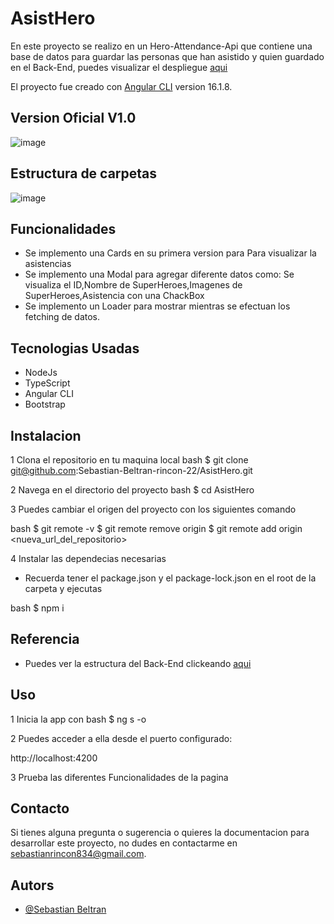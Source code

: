 # AsistHero

En este proyecto se realizo en un Hero-Attendance-Api que contiene una base de datos para guardar las personas que han asistido y quien guardado en el Back-End, puedes visualizar el despliegue 
<a href="https://hero-attendance-angular.vercel.app/">aqui</a>

El proyecto fue creado con [Angular CLI](https://github.com/angular/angular-cli) version 16.1.8. 


## Version Oficial V1.0
![image](https://github.com/Sebastian-Beltran-rincon-22/AsistHero/assets/132385582/7b5ff2b6-f0e1-4a00-b386-99eecf66e287)

## Estructura de carpetas 
![image](https://github.com/Sebastian-Beltran-rincon-22/AsistHero/assets/132385582/7c99e99e-6330-4924-9b2b-a46e824445a0)



## Funcionalidades

- Se implemento una Cards en su primera version para Para visualizar la asistencias
- Se implemento una Modal para agregar diferente datos como: Se visualiza el ID,Nombre de SuperHeroes,Imagenes de SuperHeroes,Asistencia con una ChackBox
- Se implemento un Loader para mostrar mientras se efectuan los fetching de datos.

## Tecnologias Usadas
- NodeJs
- TypeScript
- Angular CLI
- Bootstrap

## Instalacion

1 Clona el repositorio en tu maquina local
bash
$ git clone git@github.com:Sebastian-Beltran-rincon-22/AsistHero.git

2 Navega en el directorio del proyecto 
bash
$ cd AsistHero

3 Puedes cambiar el origen del proyecto con los siguientes comando

bash
$ git remote -v
$ git remote remove origin
$ git remote add origin <nueva_url_del_repositorio>

4 Instalar las dependecias necesarias
- Recuerda tener el package.json y el package-lock.json en el root de la carpeta y ejecutas

bash
$ npm i

## Referencia

- Puedes ver la estructura del Back-End clickeando <a href="https://github.com/Sebastian-Beltran-rincon-22/ApiSuperHero">aqui</a>


## Uso

1 Inicia la app con 
bash
$ ng s -o

2 Puedes acceder a ella desde el puerto configurado:

http://localhost:4200

3 Prueba las diferentes Funcionalidades de la pagina 

## Contacto

Si tienes alguna pregunta o sugerencia o quieres la documentacion para desarrollar este proyecto, no dudes en contactarme en [sebastianrincon834@gmail.com](sebastianrincon834@gmail.com).


## Autors

- [@Sebastian Beltran](https://github.com/Sebastian-Beltran-rincon-22)
